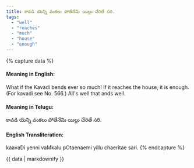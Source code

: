 ```yaml
---
title: కావడి యెన్ని వంకలు పోతేనేమి యిల్లు చేరితే సరి.
tags:
  - "well"
  - "reaches"
  - "much"
  - "house"
  - "enough"
---
```


{% capture data %}
#### Meaning in English:
What if the Kavadi bends ever so much! If it reaches the house, it is enough.
(For kavadi see No. 566.)
All's well that ands well.

#### Meaning in Telugu:
కావడి యెన్ని వంకలు పోతేనేమి యిల్లు చేరితే సరి.

#### English Transliteration:
kaavaDi yenni vaMkalu pOtaenaemi yillu chaeritae sari.
{% endcapture %}

{{ data | markdownify }}

